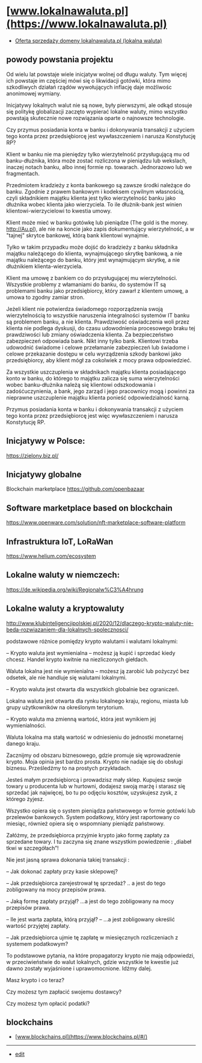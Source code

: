 # [www.lokalnawaluta.pl](https://www.lokalnawaluta.pl)

+ [Oferta sprzedaży domeny lokalnawaluta.pl (lokalna waluta)](https://premium.pl/lokalnawaluta.pl)

## powody powstania projektu

Od wielu lat powstaje wiele inicjatyw wolnej od długu waluty.
Tym więcej ich powstaje im częściej mówi się o likwidacji gotówki, która mimo szkodliwych działań rządów wywołujących inflację daje możliwośc anonimowej wymiany.

Inicjatywy lokalnych walut nie są nowe, były pierwszymi, ale odkąd stosuje się politykę globalizacji
zaczęto wypierać lokalne waluty, mimo wszystko powstają skutecznie nowe rozwiązania oparte o najnowsze technologie.


Czy przymus posiadania konta w banku i dokonywania transakcji z użyciem tego konta przez przedsiębiorcę jest wywłaszczeniem i narusza Konstytucję RP?

Klient w banku nie ma pieniędzy tylko wierzytelność przysługującą mu od banku-dłużnika, która może zostać rozliczona w pieniądzu lub wekslach, inaczej notach banku, albo innej formie np. towarach. Jednorazowo lub we fragmentach.

Przedmiotem kradzieży z konta bankowego są zawsze środki należące do banku.
Zgodnie z prawem bankowym i kodeksem cywilnym własnością, czyli składnikiem majątku klienta jest tylko wierzytelność banku jako dłużnika wobec klienta jako wierzyciela.
To ile dłużnik-bank jest winien klientowi-wierzycielowi to kwestia umowy.

Klient może mieć w banku gotówkę lub pieniądze (The gold is the money. http://Au.pl), ale nie na koncie jako zapis dokumentujący wierzytelność, a w "tajnej" skrytce bankowej, którą bank klientowi wynajmie.

Tylko w takim przypadku może dojść do kradzieży z banku składnika majątku należącego do klienta, wynajmującego skrytkę bankową, a nie majątku należącego do banku, który jest wynajmującym skrytkę, a nie dłużnikiem klienta-wierzyciela.

Klient ma umowę z bankiem co do przysługującej mu wierzytelności. Wszystkie problemy z włamaniami do banku, do systemów IT są problemami banku jako przedsiębiorcy, który zawarł z klientem umowę, a umowa to zgodny zamiar stron.

Jeżeli klient nie potwierdza świadomego rozporządzenia swoją wierzytelnością to wszystkie naruszenia integralności systemów IT banku są problemem banku, a nie klienta. Prawdziwość oświadczenia woli przez klienta nie podlega dyskusji, do czasu udowodnienia procesowego braku tej prawdziwości lub zmiany oświadczenia klienta. Za bezpieczeństwo zabezpieczeń odpowiada bank. Nikt inny tylko bank. Klientowi trzeba udowodnić świadome i celowe przełamanie zabezpieczeń lub świadome i celowe przekazanie dostępu w celu wyrządzenia szkody bankowi jako przedsiębiorcy, aby klient mógł za cokolwiek z mocy prawa odpowiedzieć.

Za wszystkie uszczuplenia w składnikach majątku klienta posiadającego konto w banku, do którego to majątku zalicza się suma wierzytelności wobec banku-dłużnika należą się klientowi odszkodowania i zadośćuczynienia, a bank, jego zarząd i jego pracownicy mogą i powinni za nieprawne uszczuplenie majątku klienta ponieść odpowiedzialność karną.

Przymus posiadania konta w banku i dokonywania transakcji z użyciem tego konta przez przedsiębiorcę jest więc wywłaszczeniem i narusza Konstytucję RP.




## Inicjatywy w Polsce:


https://zielony.biz.pl/



## Inicjatywy globalne

Blockchain marketplace
https://github.com/openbazaar


## Software marketplace based on blockchain
https://www.openware.com/solution/nft-marketplace-software-platform


## Infrastruktura IoT, LoRaWan

https://www.helium.com/ecosystem

## Lokalne waluty w niemczech:

https://de.wikipedia.org/wiki/Regionalw%C3%A4hrung

## Lokalne waluty a kryptowaluty

http://www.klubinteligencjipolskiej.pl/2020/12/dlaczego-krypto-waluty-nie-beda-rozwiazaniem-dla-lokalnych-spolecznosci/

podstawowe różnice pomiędzy krypto walutami i  walutami lokalnymi:

– Krypto waluta jest wymienialna – możesz ją kupić i sprzedać kiedy chcesz. Handel krypto kwitnie na niezliczonych giełdach.

Waluta lokalna jest nie wymienialna – możesz ją zarobić lub pożyczyć bez odsetek, ale nie handluje się walutami lokalnymi.

 – Krypto waluta jest otwarta dla wszystkich globalnie bez ograniczeń.

Lokalna waluta  jest otwarta dla rynku lokalnego kraju, regionu, miasta lub grupy użytkowników na określonym terytorium.

 – Krypto waluta ma zmienną wartość, która jest wynikiem jej wymienialności.

Waluta lokalna ma stałą wartość w odniesieniu do jednostki monetarnej danego kraju.

Zacznijmy od obszaru biznesowego, gdzie promuje się wprowadzenie krypto. Moja opinia jest bardzo prosta. Krypto nie nadaje się do obsługi biznesu. Prześledźmy to na prostych przykładach.

Jesteś małym przedsiębiorcą i prowadzisz mały sklep. Kupujesz swoje towary u producenta lub w hurtowni, dodajesz swoją marżę i starasz się sprzedać jak najwięcej, bo tu po odjęciu kosztów, uzyskujesz  zysk, z którego żyjesz.

 Wszystko opiera się o system pieniądza państwowego w formie gotówki lub przelewów bankowych. System podatkowy, który jest raportowany co miesiąc, również opiera się o wspomniany pieniądz państwowy.

Załóżmy,  że przedsiębiorca przyjmie krypto jako formę zapłaty za sprzedane towary. I tu zaczyna się znane wszystkim powiedzenie : „diabeł tkwi w szczegółach”!

Nie jest jasną sprawa dokonania takiej transakcji :

 – Jak dokonać zapłaty przy kasie sklepowej?

 – Jak przedsiębiorca zarejestrował tę sprzedaż? .. a jest do tego zobligowany na mocy przepisów prawa.

 – Jaką formę zapłaty przyjął?       …a jest do tego zobligowany na mocy przepisów prawa.

 – Ile jest warta zapłata, którą przyjął? –  …a jest zobligowany określić wartość przyjętej zapłaty.

 – Jak przedsiębiorca ujmie tę zapłatę w miesięcznych rozliczeniach z systemem podatkowym?

To podstawowe pytania, na które propagatorzy krypto nie mają odpowiedzi, w przeciwieństwie do walut lokalnych, gdzie wszystkie te kwestie już dawno zostały wyjaśnione i uprawomocnione. Idźmy dalej.

Masz krypto i co teraz?

Czy możesz tym zapłacić swojemu dostawcy?

Czy możesz tym opłacić podatki?


## blockchains
+ [www.blockchains.pl](https://www.blockchains.pl/#/)

---
+ [edit](https://github.com/lokalnawaluta/www/edit/main/README.md)
